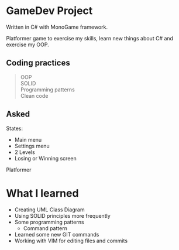 # GameDev Project
Written in C# with MonoGame framework.

Platformer game to exercise my skills, learn new things about C# and exercise my OOP.

## Coding practices
> OOP  
> SOLID  
> Programming patterns   
> Clean code  

## Asked
States:
- Main menu
- Settings menu
- 2 Levels
- Losing or Winning screen

Platformer

# What I learned
- Creating UML Class Diagram
- Using SOLID principles more frequently
- Some programming patterns
    - Command pattern
- Learned some new GIT commands
- Working with VIM for editing files and commits